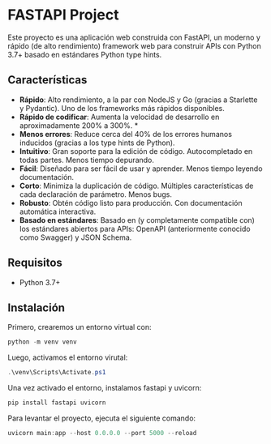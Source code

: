 # FASTAPI Project

Este proyecto es una aplicación web construida con FastAPI, un moderno y rápido (de alto rendimiento) framework web para construir APIs con Python 3.7+ basado en estándares Python type hints.

## Características

- **Rápido**: Alto rendimiento, a la par con NodeJS y Go (gracias a Starlette y Pydantic). Uno de los frameworks más rápidos disponibles.
- **Rápido de codificar**: Aumenta la velocidad de desarrollo en aproximadamente 200% a 300%. *
- **Menos errores**: Reduce cerca del 40% de los errores humanos inducidos (gracias a los type hints de Python).
- **Intuitivo**: Gran soporte para la edición de código. Autocompletado en todas partes. Menos tiempo depurando.
- **Fácil**: Diseñado para ser fácil de usar y aprender. Menos tiempo leyendo documentación.
- **Corto**: Minimiza la duplicación de código. Múltiples características de cada declaración de parámetro. Menos bugs.
- **Robusto**: Obtén código listo para producción. Con documentación automática interactiva.
- **Basado en estándares**: Basado en (y completamente compatible con) los estándares abiertos para APIs: OpenAPI (anteriormente conocido como Swagger) y JSON Schema.

## Requisitos

- Python 3.7+

## Instalación

Primero, crearemos un entorno virtual con:

```powershell
python -m venv venv
```

Luego, activamos el entorno virutal:

```powershell
.\venv\Scripts\Activate.ps1
```

Una vez activado el entorno, instalamos fastapi y uvicorn:

```powershell
pip install fastapi uvicorn
```

Para levantar el proyecto, ejecuta el siguiente comando:

```powershell
uvicorn main:app --host 0.0.0.0 --port 5000 --reload
```